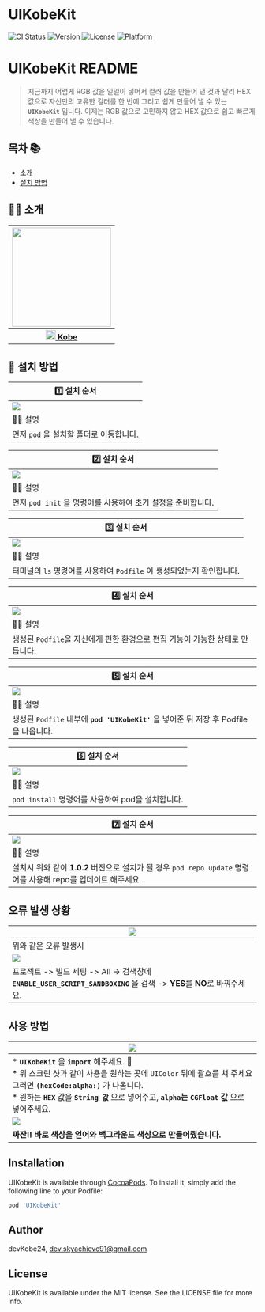 # UIKobeKit

[![CI Status](https://img.shields.io/travis/devKobe24/UIKobeKit.svg?style=flat)](https://travis-ci.org/devKobe24/UIKobeKit)
[![Version](https://img.shields.io/cocoapods/v/UIKobeKit.svg?style=flat)](https://cocoapods.org/pods/UIKobeKit)
[![License](https://img.shields.io/cocoapods/l/UIKobeKit.svg?style=flat)](https://cocoapods.org/pods/UIKobeKit)
[![Platform](https://img.shields.io/cocoapods/p/UIKobeKit.svg?style=flat)](https://cocoapods.org/pods/UIKobeKit)

# UIKobeKit README

> 지금까지 어렵게 RGB 값을 일일이 넣어서 컬러 값을 만들어 낸 것과 달리
> HEX 값으로 자신만의 고유한 컬러를 한 번에 그리고 쉽게 만들어 낼 수 있는 **`UIKobeKit`** 입니다.
> 이제는 RGB 값으로 고민하지 않고 HEX 값으로 쉽고 빠르게 색상을 만들어 낼 수 있습니다.

## 목차 📚

- [소개](#-소개)
- [설치 방법](#-설치-방법)

## 🧑‍💻 소개
| <img src="https://github.com/devKobe24/BranchTest/blob/main/IMG_5424.JPG?raw=true" width="200" height="200"/> |
| :-: |
| [<img src="https://hackmd.io/_uploads/SJEQuLsEh.png" width="20"/> **Kobe**](https://github.com/devKobe24) |

## 🧰 설치 방법

| 1️⃣ 설치 순서                                                                           |
| ------------------------------------------------------------------------------------ |
| <img src = "https://github.com/devKobe24/images/blob/main/uikobekit-1.png?raw=true"> |
| 🙋‍♂️ 설명                                                                                 |
| 먼저 `pod` 을 설치할 폴더로 이동합니다.                                              |

| 2️⃣ 설치 순서                                                                          |
| ------------------------------------------------------------------------------------ |
| <img src = "https://github.com/devKobe24/images/blob/main/uikobekit-2.png?raw=true"> |
| 🙋‍♂️ 설명                                                                                 |
| 먼저 `pod init` 을 명령어를 사용하여 초기 설정을 준비합니다. |

| 3️⃣ 설치 순서                                                                           |
| ------------------------------------------------------------------------------------ |
| <img src = "https://github.com/devKobe24/images/blob/main/uikobekit-3.png?raw=true"> |
| 🙋‍♂️ 설명                                                                                 |
| 터미널의 `ls` 명령어를 사용하여 `Podfile` 이 생성되었는지 확인합니다. |

| 4️⃣ 설치 순서                                                                            |
| ------------------------------------------------------------------------------------ |
| <img src = "https://github.com/devKobe24/images/blob/main/uikobekit-4.png?raw=true"> |
| 🙋‍♂️ 설명                                                                                 |
| 생성된 `Podfile`을 자신에게 편한 환경으로 편집 기능이 가능한 상태로 만듭니다. |

| 5️⃣ 설치 순서                                                                            |
| ------------------------------------------------------------------------------------ |
| <img src = "https://github.com/devKobe24/images/blob/main/uikobekit-5.png?raw=true"> |
| 🙋‍♂️ 설명                                                                                 |
| 생성된 `Podfile` 내부에 **`pod 'UIKobeKit'`** 을 넣어준 뒤 저장 후 Podfile을 나옵니다. |

| 6️⃣ 설치 순서                                                                            |
| ------------------------------------------------------------------------------------ |
| <img src = "https://github.com/devKobe24/images/blob/main/uikobekit-6.png?raw=true"> |
| 🙋‍♂️ 설명                                                                                 |
| `pod install` 명령어를 사용하여 pod을 설치합니다. |

| 7️⃣ 설치 순서                                                                            |
| ------------------------------------------------------------------------------------ |
| <img src = "https://github.com/devKobe24/images/blob/main/1_0_2%E1%84%87%E1%85%A5%E1%84%8C%E1%85%A5%E1%86%AB.png?raw=true"> |
| 🙋‍♂️ 설명                                                                                 |
| 설치시 위와 같이 **1.0.2** 버전으로 설치가 될 경우 `pod repo update` 명령어를 사용해 repo를 업데이트 해주세요. |

## 오류 발생 상황

| <img src = "https://github.com/devKobe24/images/blob/main/uikobekit-12.png?raw=true"> |
| ------------------------------------------------------------------------------------- |
| 위와 같은 오류 발생시                                                                 |
| <img src = "https://github.com/devKobe24/images/blob/main/uikobekit-9.png?raw=true"> |
| 프로젝트 -> 빌드 세팅 -> All -> 검색창에 **`ENABLE_USER_SCRIPT_SANDBOXING`** 을 검색 -> **YES**를 **NO**로 바꿔주세요.|

## 사용 방법

| <img src = "https://github.com/devKobe24/images/blob/main/uikobekit-11.png?raw=true"> |
| ------------------------------------------------------------------------------------- |
|* **`UIKobeKit`** 을 **`import`** 해주세요. 🏀</br> * 위 스크린 샷과 같이 사용을 원하는 곳에 `UIColor` 뒤에 괄호를 쳐 주세요 그러면 **`(hexCode:alpha:)`** 가 나옵니다.</br> * 원하는 **`HEX`** 값을 **`String 값`** 으로 넣어주고, **`alpha`는 `CGFloat` 값** 으로 넣어주세요. | 
| <img src = "https://github.com/devKobe24/images/blob/main/uikobekit-10.png?raw=true"> |
| **짜잔!! 바로 색상을 얻어와 백그라운드 색상으로 만들어줬습니다.** |

## Installation

UIKobeKit is available through [CocoaPods](https://cocoapods.org). To install
it, simply add the following line to your Podfile:

```ruby
pod 'UIKobeKit'
```

## Author

devKobe24, dev.skyachieve91@gmail.com

## License

UIKobeKit is available under the MIT license. See the LICENSE file for more info.

